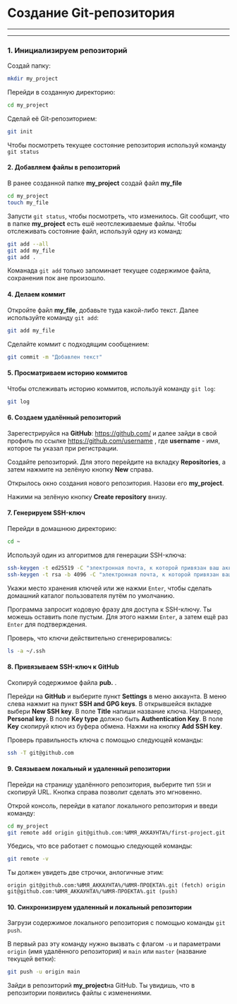 # Создание Git-репозитория

---

---

### 1. Инициализируем репозиторий

   Создай папку:

```bash
mkdir my_project
```

   Перейди в созданную директорию:

```bash
cd my_project
```

  Сделай её Git-репозиторием:

```bash
git init
```

  Чтобы посмотреть текущее состояние репозитория используй команду `git status`

#### 2. Добавляем файлы в репозиторий

  В ранее созданной папке **my_project** создай файл **my_file**

```bash
cd my_project
touch my_file
```

  Запусти `git status`, чтобы посмотреть, что изменилось. Git сообщит, что в папке **my_project** есть ешё неотслеживаемые файлы. Чтобы отслеживать состояние файл, используй одну из команд:

```bash
git add --all
git add my_file
git add .
```

  Команада `git add` только запоминает текущее содержимое файла, сохранения пок ане произошло.

#### 4. Делаем коммит

  Откройте файл **my_file**, добавьте туда какой-либо текст. Далее используйте команду `git add`:

```bash
git add my_file
```

  Сделайте коммит с подходящим сообщением:

```bash
git commit -m "Добавлен текст"
```

#### 5. Просматриваем историю коммитов

  Чтобы отслеживать историю коммитов, используй команду `git log`:

```bash
git log
```

#### 6. Создаем удалённый репозиторий

  Зарегестрируйся на **GitHub**: https://github.com/ и далее зайди в свой профиль по ссылке https://github.com/username , где **username** - имя, которое ты указал при регистрации.

  Создайте репозиторий. Для этого перейдите на вкладку **Repositories**, а затем нажмите на зелёную кнопку **New** справа.

  Открылось окно создания нового репозитория. Назови его **my_project**.

  Нажими на зелёную кнопку **Create repository** внизу.

#### 7. Генерируем SSH-ключ

  Перейди в домашнюю директорию:

```bash
cd ~
```

  Используй один из алгоритмов для генерации SSH-ключа:

```bash
ssh-keygen -t ed25519 -C "электронная почта, к которой привязан ваш аккаунт на GitHub"
ssh-keygen -t rsa -b 4096 -C "электронная почта, к которой привязан ваш аккаунт на GitHub" 
```

  Укажи место хранения ключей или же нажми `Enter`, чтобы сделать домашний каталог пользователя путём по умолчанию.

  Программа запросит кодовую фразу для доступа к SSH-ключу. Ты можешь оставить поле пустым. Для этого нажми  `Enter`, а затем ещё раз `Enter` для подтверждения.

  Проверь, что ключи действительно сгенерировались:

```bash
ls -a ~/.ssh
```

#### 8. Привязываем SSH-ключ к GitHub

  Скопируй содержимое файла **pub.** .

  Перейди на **GitHub** и выберите пункт **Settings** в меню аккаунта. В меню слева нажмит на пункт **SSH and GPG keys**. В открывшейся вкладке выбери **New SSH key**. В поле **Title** напиши название ключа. Например, **Personal key**. В поле **Key type** должно быть **Authentication Key**. В поле **Key** скопируй ключ из буфера обмена. Нажми на кнопку **Add SSH key**. 

  Проверь правильность ключа с помощью следующей команды:

```bash
ssh -T git@github.com 
```

#### 9. Связываем локальный и удаленный репозитории

  Перейди на страницу удалённого репозитория, выберите тип `SSH` и скопируй URL. Кнопка справа позволит сделать это мгновенно.

  Открой консоль, перейди в каталог локального репозитория и введи команду:

```bash
cd my_project
git remote add origin git@github.com:%ИМЯ_АККАУНТА%/first-project.git 
```

  Убедись, что все работает с помощью следующей команды:

```bash
git remote -v
```

 Ты должен увидеть две строчки, анлогичные этим:

`origin git@github.com:%ИМЯ_АККАУНТА%/%ИМЯ-ПРОЕКТА%.git (fetch)
 origin git@github.com:%ИМЯ_АККАУНТА%/%ИМЯ-ПРОЕКТА%.git (push)`

#### 10. Синхронизируем удаленный и локальный репозитории

 Загрузи содержимое локального репозитория с помощью команды `git push`.

В первый раз эту команду нужно вызвать с флагом `-u` и параметрами `origin` (имя удалённого репозитория) и `main` или `master` (название текущей ветки):

```bash
git push -u origin main
```

  Зайди в репозиторий **my_project**на GitHub. Ты увидишь, что в репозитории появились файлы с изменениями.


